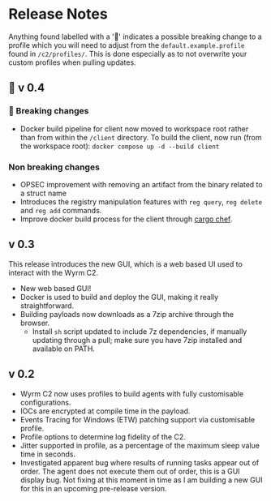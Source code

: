 # Release Notes

Anything found labelled with a '&#128679;' indicates a possible breaking change to a profile which you will need to adjust from
the `default.example.profile` found in `/c2/profiles/`. This is done especially as to not overwrite your custom profiles when
pulling updates.

## &#128679; v 0.4

### &#128679; Breaking changes

- Docker build pipeline for client now moved to workspace root rather than from within the `/client` directory. To build the client, now run (from the workspace root): `docker compose up -d --build client`

### Non breaking changes

- OPSEC improvement with removing an artifact from the binary related to a struct name
- Introduces the registry manipulation features with `reg query`, `reg delete` and `reg add` commands.
- Improve docker build process for the client through [cargo chef](https://lpalmieri.com/posts/fast-rust-docker-builds/).

## v 0.3

This release introduces the new GUI, which is a web based UI used to interact with the Wyrm C2.

- New web based GUI!
- Docker is used to build and deploy the GUI, making it really straightforward.
- Building payloads now downloads as a 7zip archive through the browser.
  - Install `sh` script updated to include 7z dependencies, if manually updating through a pull; make sure you have 7zip installed and available on PATH.

## v 0.2

- Wyrm C2 now uses profiles to build agents with fully customisable configurations.
- IOCs are encrypted at compile time in the payload.
- Events Tracing for Windows (ETW) patching support via customisable profile.
- Profile options to determine log fidelity of the C2.
- Jitter supported in profile, as a percentage of the maximum sleep value time in seconds.
- Investigated apparent bug where results of running tasks appear out of order. The agent does not execute them out of order, this is a GUI display bug. Not fixing at this moment in time as I am building a new GUI for this in an upcoming pre-release version.
